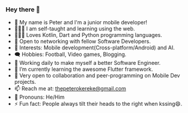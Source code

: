 ### Hey there 👋

- 👀 My name is Peter and I'm a junior mobile developer!
- 👨🏽‍💻 I am self-taught and learning using the web.
- 👨🏽‍💻 Loves Kotlin, Dart and Python programming languages.
- 🤝 Open to networking with fellow Software Developers.
- 👀 Interests: Mobile development(Cross-platform/Android) and AI.
- 🗨️ Hobbies: Football, Video games, Blogging.
- 🔭 Working daily to make myself a better Software Engineer.
- 🌱 I’m currently learning the awesome Flutter framework.
- 👯 Very open to collaboration and peer-programming on Mobile Dev projects.
- 📫 Reach me at: thepeterokereke@gmail.com
- 👨 Pronouns: He/Him
- ⚡ Fun fact: People always tilt their heads to the right when kssing😄.
